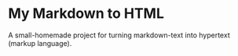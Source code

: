# My Markdown to HTML
A small-homemade project for turning markdown-text into hypertext (markup language).
